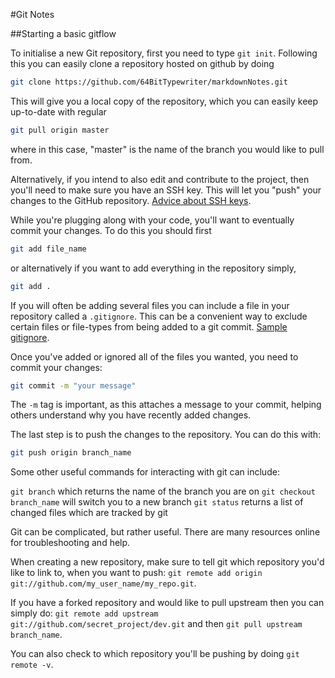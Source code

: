 #Git Notes

##Starting a basic gitflow

To initialise a new Git repository, first you need to type `git init`. Following this you can easily clone a repository hosted on github by doing
```bash
git clone https://github.com/64BitTypewriter/markdownNotes.git
```
This will give you a local copy of the repository, which you can easily keep up-to-date with regular
```bash
git pull origin master
```
where in this case, "master" is the name of the branch you would like to pull from.

Alternatively, if you intend to also edit and contribute to the project, then you'll need to make sure you have an SSH key. This will let you "push" your changes to the GitHub repository. [Advice about SSH keys](https://help.github.com/articles/connecting-to-github-with-ssh/).

While you're plugging along with your code, you'll want to eventually commit your changes. To do this you should first
```bash
git add file_name
```
or alternatively if you want to add everything in the repository simply,
```bash
git add .
```

If you will often be adding several files you can include a file in your repository called a `.gitignore`. This can be a convenient way to exclude certain files or file-types from being added to a git commit. [Sample gitignore](https://gist.github.com/octocat/9257657).

Once you've added or ignored all of the files you wanted, you need to commit your changes:
```bash
git commit -m "your message"
```
The `-m` tag is important, as this attaches a message to your commit, helping others understand why you have recently added changes.

The last step is to push the changes to the repository. You can do this with:
```bash
git push origin branch_name
```
Some other useful commands for interacting with git can include:

`git branch` which returns the name of the branch you are on
`git checkout branch_name` will switch you to a new branch
`git status` returns a list of changed files which are tracked by git

Git can be complicated, but rather useful. There are many resources online for troubleshooting and help.

When creating a new repository, make sure to tell git which repository you'd like to link to, when you want to push:
`git remote add origin git://github.com/my_user_name/my_repo.git`.

If you have a forked repository and would like to pull upstream then you can simply  do:
`git remote add upstream git://github.com/secret_project/dev.git` and then `git pull upstream branch_name`.

You can also check to which repository you'll be pushing by doing `git remote -v`.
